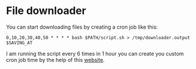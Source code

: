 # File downloader

You can start downloading files by creating a cron job like this:

```
0,10,20,30,40,50 * * * * bash $PATH/script.sh > /tmp/downloader.output $SAVING_AT
```

I am running the script every 6 times in 1 hour you can create you custom cron job time by the help of this [website](https://crontab.guru/).
